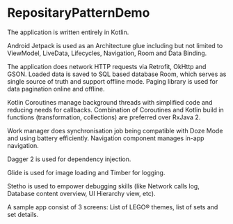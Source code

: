 # RepositaryPatternDemo
The application is written entirely in Kotlin.

Android Jetpack is used as an Architecture glue including but not limited to ViewModel, 
LiveData, Lifecycles, Navigation, Room and Data Binding.

The application does network HTTP requests via Retrofit, OkHttp and GSON. Loaded data is saved to SQL based database Room, which serves as single source of truth and support offline mode. Paging library is used for data pagination online and offline.

Kotlin Coroutines manage background threads with simplified code and reducing needs for callbacks. Combination of Coroutines and Kotlin build in functions (transformation, collections) are preferred over RxJava 2.

Work manager does synchronisation job being compatible with Doze Mode and using battery efficiently. Navigation component manages in-app navigation.

Dagger 2 is used for dependency injection.

Glide is used for image loading and Timber for logging.

Stetho is used to empower debugging skills (like Network calls log, Database content overview, UI Hierarchy view, etc).

A sample app consist of 3 screens: List of LEGO® themes, list of sets and set details.
